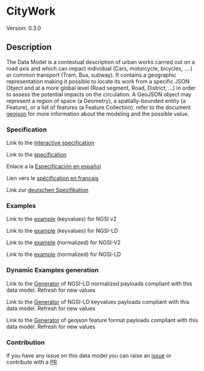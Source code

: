 # CityWork
Version: 0.3.0

## Description 

The Data Model is a contextual description of urban works carried out on a road axis and which can impact individual (Cars, motorcycle, bicycles, .…) or common transport (Tram, Bus, subway). It contains a geographic representation making it possible to locate its work from a specific JSON Object and at a more global level (Road segment, Road, District, ...) in order to assess the potential impacts on the circulation. A GeoJSON object may represent a region of space (a Geometry), a spatially-bounded entity (a Feature), or a list of features (a Feature Collection). refer to the document [geojson](https://tools.ietf.org/pdf/draft-ietf-geojson-03.pdf) for more information about the modeling and the possible value.
### Specification

Link to the [interactive specification](https://swagger.lab.fiware.org/?url=https://raw.githubusercontent.com/smart-data-models/dataModel.Transportation/master/CityWork/swagger.yaml)

Link to the [specification](https://github.com/smart-data-models/dataModel.Transportation/blob/master/CityWork/doc/spec.md)

Enlace a la [Especificación en español](https://github.com/smart-data-models/dataModel.Transportation/blob/master/CityWork/doc/spec_ES.md)

Lien vers le [spécification en français](https://github.com/smart-data-models/dataModel.Transportation/blob/master/CityWork/doc/spec_FR.md)

Link zur [deutschen Spezifikation](https://github.com/smart-data-models/dataModel.Transportation/blob/master/CityWork/doc/spec_DE.md)
### Examples

Link to the [example](https://github.com/smart-data-models/dataModel.Transportation/blob/master/CityWork/examples/example.json) (keyvalues) for NGSI v2

Link to the [example](https://github.com/smart-data-models/dataModel.Transportation/blob/master/CityWork/examples/example.jsonld) (keyvalues) for NGSI-LD

Link to the [example](https://github.com/smart-data-models/dataModel.Transportation/blob/master/CityWork/examples/example-normalized.json) (normalized) for NGSI-V2

Link to the [example](https://github.com/smart-data-models/dataModel.Transportation/blob/master/CityWork/examples/example-normalized.jsonld) (normalized) for NGSI-LD
### Dynamic Examples generation

Link to the [Generator](https://smartdatamodels.org/extra/ngsi-ld_generator.php?schemaUrl=https://raw.githubusercontent.com/smart-data-models/dataModel.Transportation/master/CityWork/schema.json&email=info@smartdatamodels.org) of NGSI-LD normalized payloads compliant with this data model. Refresh for new values

Link to the [Generator](https://smartdatamodels.org/extra/ngsi-ld_generator_keyvalues.php?schemaUrl=https://raw.githubusercontent.com/smart-data-models/dataModel.Transportation/master/CityWork/schema.json&email=info@smartdatamodels.org) of NGSI-LD keyvalues payloads compliant with this data model. Refresh for new values

Link to the [Generator](https://smartdatamodels.org/extra/geojson_features_generator_v1.0.php?schemaUrl=https://raw.githubusercontent.com/smart-data-models/dataModel.Transportation/master/CityWork/schema.json&email=info@smartdatamodels.org) of geojson feature format payloads compliant with this data model. Refresh for new values
### Contribution

 If you have any issue on this data model you can raise an [issue](https://github.com/smart-data-models/dataModel.Transportation/issues)  or contribute with a [PR](https://github.com/smart-data-models/dataModel.Transportation/pulls)